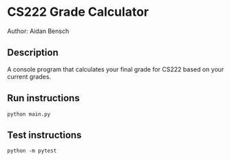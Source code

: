 # CS222 Grade Calculator
Author: Aidan Bensch
## Description
A console program that calculates your final grade for CS222 based on your current grades.
## Run instructions
```
python main.py
```
## Test instructions
```
python -m pytest
```
